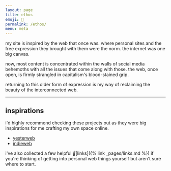```yaml
---
layout: page
title: ethos
emoji: 🍏
permalink: /ethos/
menu: meta
---
```

my site is inspired by the web that once was. where personal sites and the free expression they brought with them were the norm. the internet was one big canvas.

now, most content is concentrated within the walls of social media behemoths with all the issues that come along with those. the web, once open, is firmly strangled in capitalism's blood-stained grip.

returning to this older form of expression is my way of reclaiming the beauty of the interconnected web.

---

## inspirations
i'd highly recommend checking these projects out as they were big inspirations for me crafting my own space online.

* [yesterweb](https://yesterweb.org)
* [indieweb](https://indieweb.org)

i've also collected a few helpful <i class="emoji" aria-hidden="true">🔗</i>[links]({% link _pages/links.md %}) if you're thinking of getting into personal web things yourself but aren't sure where to start.